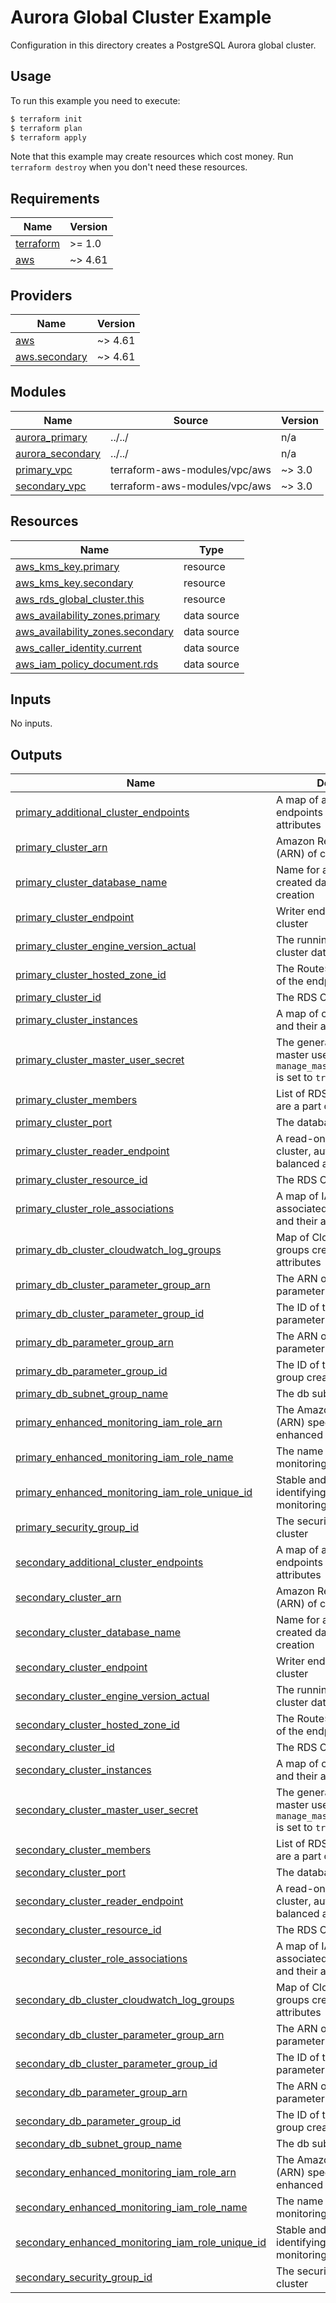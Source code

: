 # Aurora Global Cluster Example

Configuration in this directory creates a PostgreSQL Aurora global cluster.

## Usage

To run this example you need to execute:

```bash
$ terraform init
$ terraform plan
$ terraform apply
```

Note that this example may create resources which cost money. Run `terraform destroy` when you don't need these resources.

<!-- BEGINNING OF PRE-COMMIT-TERRAFORM DOCS HOOK -->
## Requirements

| Name | Version |
|------|---------|
| <a name="requirement_terraform"></a> [terraform](#requirement\_terraform) | >= 1.0 |
| <a name="requirement_aws"></a> [aws](#requirement\_aws) | ~> 4.61 |

## Providers

| Name | Version |
|------|---------|
| <a name="provider_aws"></a> [aws](#provider\_aws) | ~> 4.61 |
| <a name="provider_aws.secondary"></a> [aws.secondary](#provider\_aws.secondary) | ~> 4.61 |

## Modules

| Name | Source | Version |
|------|--------|---------|
| <a name="module_aurora_primary"></a> [aurora\_primary](#module\_aurora\_primary) | ../../ | n/a |
| <a name="module_aurora_secondary"></a> [aurora\_secondary](#module\_aurora\_secondary) | ../../ | n/a |
| <a name="module_primary_vpc"></a> [primary\_vpc](#module\_primary\_vpc) | terraform-aws-modules/vpc/aws | ~> 3.0 |
| <a name="module_secondary_vpc"></a> [secondary\_vpc](#module\_secondary\_vpc) | terraform-aws-modules/vpc/aws | ~> 3.0 |

## Resources

| Name | Type |
|------|------|
| [aws_kms_key.primary](https://registry.terraform.io/providers/hashicorp/aws/latest/docs/resources/kms_key) | resource |
| [aws_kms_key.secondary](https://registry.terraform.io/providers/hashicorp/aws/latest/docs/resources/kms_key) | resource |
| [aws_rds_global_cluster.this](https://registry.terraform.io/providers/hashicorp/aws/latest/docs/resources/rds_global_cluster) | resource |
| [aws_availability_zones.primary](https://registry.terraform.io/providers/hashicorp/aws/latest/docs/data-sources/availability_zones) | data source |
| [aws_availability_zones.secondary](https://registry.terraform.io/providers/hashicorp/aws/latest/docs/data-sources/availability_zones) | data source |
| [aws_caller_identity.current](https://registry.terraform.io/providers/hashicorp/aws/latest/docs/data-sources/caller_identity) | data source |
| [aws_iam_policy_document.rds](https://registry.terraform.io/providers/hashicorp/aws/latest/docs/data-sources/iam_policy_document) | data source |

## Inputs

No inputs.

## Outputs

| Name | Description |
|------|-------------|
| <a name="output_primary_additional_cluster_endpoints"></a> [primary\_additional\_cluster\_endpoints](#output\_primary\_additional\_cluster\_endpoints) | A map of additional cluster endpoints and their attributes |
| <a name="output_primary_cluster_arn"></a> [primary\_cluster\_arn](#output\_primary\_cluster\_arn) | Amazon Resource Name (ARN) of cluster |
| <a name="output_primary_cluster_database_name"></a> [primary\_cluster\_database\_name](#output\_primary\_cluster\_database\_name) | Name for an automatically created database on cluster creation |
| <a name="output_primary_cluster_endpoint"></a> [primary\_cluster\_endpoint](#output\_primary\_cluster\_endpoint) | Writer endpoint for the cluster |
| <a name="output_primary_cluster_engine_version_actual"></a> [primary\_cluster\_engine\_version\_actual](#output\_primary\_cluster\_engine\_version\_actual) | The running version of the cluster database |
| <a name="output_primary_cluster_hosted_zone_id"></a> [primary\_cluster\_hosted\_zone\_id](#output\_primary\_cluster\_hosted\_zone\_id) | The Route53 Hosted Zone ID of the endpoint |
| <a name="output_primary_cluster_id"></a> [primary\_cluster\_id](#output\_primary\_cluster\_id) | The RDS Cluster Identifier |
| <a name="output_primary_cluster_instances"></a> [primary\_cluster\_instances](#output\_primary\_cluster\_instances) | A map of cluster instances and their attributes |
| <a name="output_primary_cluster_master_user_secret"></a> [primary\_cluster\_master\_user\_secret](#output\_primary\_cluster\_master\_user\_secret) | The generated database master user secret when `manage_master_user_password` is set to `true` |
| <a name="output_primary_cluster_members"></a> [primary\_cluster\_members](#output\_primary\_cluster\_members) | List of RDS Instances that are a part of this cluster |
| <a name="output_primary_cluster_port"></a> [primary\_cluster\_port](#output\_primary\_cluster\_port) | The database port |
| <a name="output_primary_cluster_reader_endpoint"></a> [primary\_cluster\_reader\_endpoint](#output\_primary\_cluster\_reader\_endpoint) | A read-only endpoint for the cluster, automatically load-balanced across replicas |
| <a name="output_primary_cluster_resource_id"></a> [primary\_cluster\_resource\_id](#output\_primary\_cluster\_resource\_id) | The RDS Cluster Resource ID |
| <a name="output_primary_cluster_role_associations"></a> [primary\_cluster\_role\_associations](#output\_primary\_cluster\_role\_associations) | A map of IAM roles associated with the cluster and their attributes |
| <a name="output_primary_db_cluster_cloudwatch_log_groups"></a> [primary\_db\_cluster\_cloudwatch\_log\_groups](#output\_primary\_db\_cluster\_cloudwatch\_log\_groups) | Map of CloudWatch log groups created and their attributes |
| <a name="output_primary_db_cluster_parameter_group_arn"></a> [primary\_db\_cluster\_parameter\_group\_arn](#output\_primary\_db\_cluster\_parameter\_group\_arn) | The ARN of the DB cluster parameter group created |
| <a name="output_primary_db_cluster_parameter_group_id"></a> [primary\_db\_cluster\_parameter\_group\_id](#output\_primary\_db\_cluster\_parameter\_group\_id) | The ID of the DB cluster parameter group created |
| <a name="output_primary_db_parameter_group_arn"></a> [primary\_db\_parameter\_group\_arn](#output\_primary\_db\_parameter\_group\_arn) | The ARN of the DB parameter group created |
| <a name="output_primary_db_parameter_group_id"></a> [primary\_db\_parameter\_group\_id](#output\_primary\_db\_parameter\_group\_id) | The ID of the DB parameter group created |
| <a name="output_primary_db_subnet_group_name"></a> [primary\_db\_subnet\_group\_name](#output\_primary\_db\_subnet\_group\_name) | The db subnet group name |
| <a name="output_primary_enhanced_monitoring_iam_role_arn"></a> [primary\_enhanced\_monitoring\_iam\_role\_arn](#output\_primary\_enhanced\_monitoring\_iam\_role\_arn) | The Amazon Resource Name (ARN) specifying the enhanced monitoring role |
| <a name="output_primary_enhanced_monitoring_iam_role_name"></a> [primary\_enhanced\_monitoring\_iam\_role\_name](#output\_primary\_enhanced\_monitoring\_iam\_role\_name) | The name of the enhanced monitoring role |
| <a name="output_primary_enhanced_monitoring_iam_role_unique_id"></a> [primary\_enhanced\_monitoring\_iam\_role\_unique\_id](#output\_primary\_enhanced\_monitoring\_iam\_role\_unique\_id) | Stable and unique string identifying the enhanced monitoring role |
| <a name="output_primary_security_group_id"></a> [primary\_security\_group\_id](#output\_primary\_security\_group\_id) | The security group ID of the cluster |
| <a name="output_secondary_additional_cluster_endpoints"></a> [secondary\_additional\_cluster\_endpoints](#output\_secondary\_additional\_cluster\_endpoints) | A map of additional cluster endpoints and their attributes |
| <a name="output_secondary_cluster_arn"></a> [secondary\_cluster\_arn](#output\_secondary\_cluster\_arn) | Amazon Resource Name (ARN) of cluster |
| <a name="output_secondary_cluster_database_name"></a> [secondary\_cluster\_database\_name](#output\_secondary\_cluster\_database\_name) | Name for an automatically created database on cluster creation |
| <a name="output_secondary_cluster_endpoint"></a> [secondary\_cluster\_endpoint](#output\_secondary\_cluster\_endpoint) | Writer endpoint for the cluster |
| <a name="output_secondary_cluster_engine_version_actual"></a> [secondary\_cluster\_engine\_version\_actual](#output\_secondary\_cluster\_engine\_version\_actual) | The running version of the cluster database |
| <a name="output_secondary_cluster_hosted_zone_id"></a> [secondary\_cluster\_hosted\_zone\_id](#output\_secondary\_cluster\_hosted\_zone\_id) | The Route53 Hosted Zone ID of the endpoint |
| <a name="output_secondary_cluster_id"></a> [secondary\_cluster\_id](#output\_secondary\_cluster\_id) | The RDS Cluster Identifier |
| <a name="output_secondary_cluster_instances"></a> [secondary\_cluster\_instances](#output\_secondary\_cluster\_instances) | A map of cluster instances and their attributes |
| <a name="output_secondary_cluster_master_user_secret"></a> [secondary\_cluster\_master\_user\_secret](#output\_secondary\_cluster\_master\_user\_secret) | The generated database master user secret when `manage_master_user_password` is set to `true` |
| <a name="output_secondary_cluster_members"></a> [secondary\_cluster\_members](#output\_secondary\_cluster\_members) | List of RDS Instances that are a part of this cluster |
| <a name="output_secondary_cluster_port"></a> [secondary\_cluster\_port](#output\_secondary\_cluster\_port) | The database port |
| <a name="output_secondary_cluster_reader_endpoint"></a> [secondary\_cluster\_reader\_endpoint](#output\_secondary\_cluster\_reader\_endpoint) | A read-only endpoint for the cluster, automatically load-balanced across replicas |
| <a name="output_secondary_cluster_resource_id"></a> [secondary\_cluster\_resource\_id](#output\_secondary\_cluster\_resource\_id) | The RDS Cluster Resource ID |
| <a name="output_secondary_cluster_role_associations"></a> [secondary\_cluster\_role\_associations](#output\_secondary\_cluster\_role\_associations) | A map of IAM roles associated with the cluster and their attributes |
| <a name="output_secondary_db_cluster_cloudwatch_log_groups"></a> [secondary\_db\_cluster\_cloudwatch\_log\_groups](#output\_secondary\_db\_cluster\_cloudwatch\_log\_groups) | Map of CloudWatch log groups created and their attributes |
| <a name="output_secondary_db_cluster_parameter_group_arn"></a> [secondary\_db\_cluster\_parameter\_group\_arn](#output\_secondary\_db\_cluster\_parameter\_group\_arn) | The ARN of the DB cluster parameter group created |
| <a name="output_secondary_db_cluster_parameter_group_id"></a> [secondary\_db\_cluster\_parameter\_group\_id](#output\_secondary\_db\_cluster\_parameter\_group\_id) | The ID of the DB cluster parameter group created |
| <a name="output_secondary_db_parameter_group_arn"></a> [secondary\_db\_parameter\_group\_arn](#output\_secondary\_db\_parameter\_group\_arn) | The ARN of the DB parameter group created |
| <a name="output_secondary_db_parameter_group_id"></a> [secondary\_db\_parameter\_group\_id](#output\_secondary\_db\_parameter\_group\_id) | The ID of the DB parameter group created |
| <a name="output_secondary_db_subnet_group_name"></a> [secondary\_db\_subnet\_group\_name](#output\_secondary\_db\_subnet\_group\_name) | The db subnet group name |
| <a name="output_secondary_enhanced_monitoring_iam_role_arn"></a> [secondary\_enhanced\_monitoring\_iam\_role\_arn](#output\_secondary\_enhanced\_monitoring\_iam\_role\_arn) | The Amazon Resource Name (ARN) specifying the enhanced monitoring role |
| <a name="output_secondary_enhanced_monitoring_iam_role_name"></a> [secondary\_enhanced\_monitoring\_iam\_role\_name](#output\_secondary\_enhanced\_monitoring\_iam\_role\_name) | The name of the enhanced monitoring role |
| <a name="output_secondary_enhanced_monitoring_iam_role_unique_id"></a> [secondary\_enhanced\_monitoring\_iam\_role\_unique\_id](#output\_secondary\_enhanced\_monitoring\_iam\_role\_unique\_id) | Stable and unique string identifying the enhanced monitoring role |
| <a name="output_secondary_security_group_id"></a> [secondary\_security\_group\_id](#output\_secondary\_security\_group\_id) | The security group ID of the cluster |
<!-- END OF PRE-COMMIT-TERRAFORM DOCS HOOK -->
